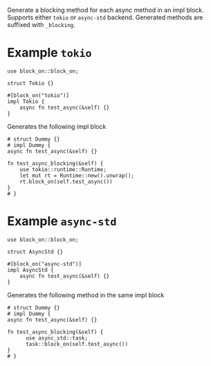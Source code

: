  Generate a blocking method for each async method in an impl block. Supports either `tokio` or `async-std` backend.
 Generated methods are suffixed with `_blocking`.

 # Example `tokio`
 ```
 use block_on::block_on;

 struct Tokio {}

 #[block_on("tokio")]
 impl Tokio {
     async fn test_async(&self) {}        
 }
 ```

 Generates the following impl block
 ```no_run
 # struct Dummy {}
 # impl Dummy {
 async fn test_async(&self) {}
         
 fn test_async_blocking(&self) {
     use tokio::runtime::Runtime;
     let mut rt = Runtime::new().unwrap();
     rt.block_on(self.test_async())
 }
 # }
 ```

 # Example `async-std`
 ```
 use block_on::block_on;

 struct AsyncStd {}

 #[block_on("async-std")]
 impl AsyncStd {
     async fn test_async(&self) {}        
 }
 ```

 Generates the following method in the same impl block
 ```no_run
 # struct Dummy {}
 # impl Dummy {
 async fn test_async(&self) {}        

 fn test_async_blocking(&self) {
       use async_std::task;
       task::block_on(self.test_async())
 }
 # }
 ```